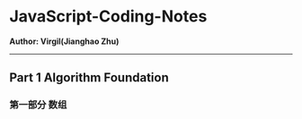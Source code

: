 # JavaScript-Coding-Notes

**Author: Virgil(Jianghao Zhu)**

---

## Part 1 Algorithm Foundation 

### 第一部分 数组

